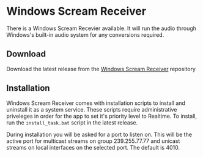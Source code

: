 # Windows Scream Receiver

There is a Windows Scream Recevier available. It will run the audio through Windows's built-in audio system for any conversions required.

## Download

Download the latest release from the [Windows Scream Receiver](http://github.com/netham45/windows-scream-receiver) repository

## Installation

Windows Scream Receiver comes with installation scripts to install and uninstall it as a system service. These scripts require administrative priveleges in order for the app to set it's priority level to Realtime. To install, run the `install_task.bat` script in the latest release.

During installation you will be asked for a port to listen on. This will be the active port for multicast streams on group 239.255.77.77 and unicast streams on local interfaces on the selected port. The default is 4010.
